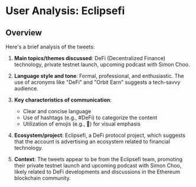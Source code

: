 # User Analysis: Eclipsefi

## Overview

Here's a brief analysis of the tweets:

1. **Main topics/themes discussed**: DeFi (Decentralized Finance) technology, private testnet launch, upcoming podcast with Simon Choo.

2. **Language style and tone**: Formal, professional, and enthusiastic. The use of acronyms like "DeFi" and "Orbit Earn" suggests a tech-savvy audience.

3. **Key characteristics of communication**:
   - Clear and concise language
   - Use of hashtags (e.g., #DeFi) to categorize the content
   - Utilization of emojis (e.g., 👀) for visual emphasis

4. **Ecosystem/project**: Eclipsefi, a DeFi protocol project, which suggests that the account is advertising an ecosystem related to financial technology.

5. **Context**: The tweets appear to be from the Eclipsefi team, promoting their private testnet launch and upcoming podcast with Simon Choo, likely related to DeFi developments and discussions in the Ethereum blockchain community.